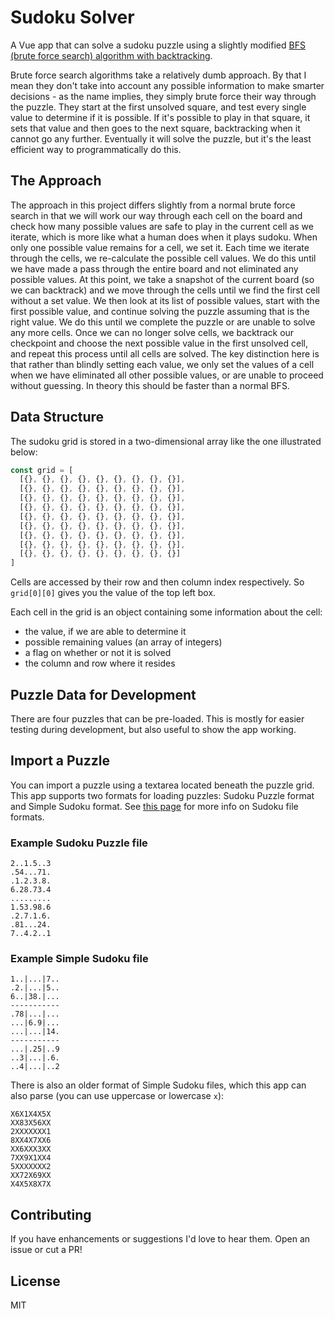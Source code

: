 # Sudoku Solver

A Vue app that can solve a sudoku puzzle using a slightly modified [BFS (brute force search) algorithm with backtracking](https://en.wikipedia.org/wiki/Sudoku_solving_algorithms#Backtracking).

Brute force search algorithms take a relatively dumb approach. By that I mean they don't take into account any possible information to make smarter decisions - as the name implies, they simply brute force their way through the puzzle. They start at the first unsolved square, and test every single value to determine if it is possible. If it's possible to play in that square, it sets that value and then goes to the next square, backtracking when it cannot go any further. Eventually it will solve the puzzle, but it's the least efficient way to programmatically do this.

## The Approach

The approach in this project differs slightly from a normal brute force search in that we will work our way through each cell on the board and check how many possible values are safe to play in the current cell as we iterate, which is more like what a human does when it plays sudoku. When only one possible value remains for a cell, we set it. Each time we iterate through the cells, we re-calculate the possible cell values. We do this until we have made a pass through the entire board and not eliminated any possible values. At this point, we take a snapshot of the current board (so we can backtrack) and we move through the cells until we find the first cell without a set value. We then look at its list of possible values, start with the first possible value, and continue solving the puzzle assuming that is the right value. We do this until we complete the puzzle or are unable to solve any more cells. Once we can no longer solve cells, we backtrack our checkpoint and choose the next possible value in the first unsolved cell, and repeat this process until all cells are solved. The key distinction here is that rather than blindly setting each value, we only set the values of a cell when we have eliminated all other possible values, or are unable to proceed without guessing. In theory this should be faster than a normal BFS.

## Data Structure

The sudoku grid is stored in a two-dimensional array like the one illustrated below:

```js
const grid = [
  [{}, {}, {}, {}, {}, {}, {}, {}, {}],
  [{}, {}, {}, {}, {}, {}, {}, {}, {}],
  [{}, {}, {}, {}, {}, {}, {}, {}, {}],
  [{}, {}, {}, {}, {}, {}, {}, {}, {}],
  [{}, {}, {}, {}, {}, {}, {}, {}, {}],
  [{}, {}, {}, {}, {}, {}, {}, {}, {}],
  [{}, {}, {}, {}, {}, {}, {}, {}, {}],
  [{}, {}, {}, {}, {}, {}, {}, {}, {}],
  [{}, {}, {}, {}, {}, {}, {}, {}, {}]
]
```

Cells are accessed by their row and then column index respectively. So `grid[0][0]` gives you the value of the top left box.

Each cell in the grid is an object containing some information about the cell:

- the value, if we are able to determine it
- possible remaining values (an array of integers)
- a flag on whether or not it is solved
- the column and row where it resides

## Puzzle Data for Development

There are four puzzles that can be pre-loaded. This is mostly for easier testing during development, but also useful to show the app working.

## Import a Puzzle

You can import a puzzle using a textarea located beneath the puzzle grid. This app supports two formats for loading puzzles: Sudoku Puzzle format and Simple Sudoku format. See [this page](http://www.sudocue.net/fileformats.php) for more info on Sudoku file formats.

### Example Sudoku Puzzle file

```
2..1.5..3
.54...71.
.1.2.3.8.
6.28.73.4
.........
1.53.98.6
.2.7.1.6.
.81...24.
7..4.2..1
```

### Example Simple Sudoku file

```
1..|...|7..
.2.|...|5..
6..|38.|...
-----------
.78|...|...
...|6.9|...
...|...|14.
-----------
...|.25|..9
..3|...|.6.
..4|...|..2
```

There is also an older format of Simple Sudoku files, which this app can also parse (you can use uppercase or lowercase `x`):

```
X6X1X4X5X
XX83X56XX
2XXXXXXX1
8XX4X7XX6
XX6XXX3XX
7XX9X1XX4
5XXXXXXX2
XX72X69XX
X4X5X8X7X
```

## Contributing

If you have enhancements or suggestions I'd love to hear them. Open an issue or cut a PR!

## License

MIT
